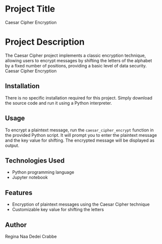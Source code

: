 # Project Title

Caesar Cipher Encryption

# Project Description

The Caesar Cipher project implements a classic encryption technique, allowing users to encrypt messages by shifting the letters of the alphabet by a fixed number of positions, providing a basic level of data security.
Caesar Cipher Encryption

## Installation

There is no specific installation required for this project. Simply download the source code and run it using a Python interpreter.

## Usage

To encrypt a plaintext message, run the `caesar_cipher_encrypt` function in the provided Python script. It will prompt you to enter the plaintext message and the key value for shifting. The encrypted message will be displayed as output.

## Technologies Used

- Python programming language
- Jupyter notebook

## Features

- Encryption of plaintext messages using the Caesar Cipher technique
- Customizable key value for shifting the letters

## Author
Regina Naa Dedei Crabbe
